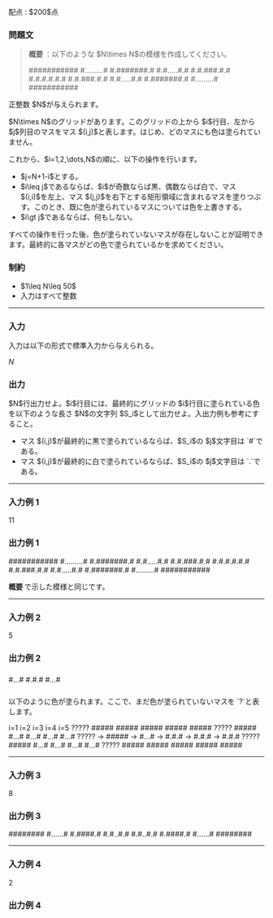 
<div>

<span>

<span>

<p>
配点 : $200$点
</p>

<div>

<section>

### **問題文**

<blockquote>

<strong>
概要
</strong>
：以下のような $N\times N$の模様を作成してください。

<div>

###########
#.........#
#.#######.#
#.#.....#.#
#.#.###.#.#
#.#.#.#.#.#
#.#.###.#.#
#.#.....#.#
#.#######.#
#.........#
###########

</div>

</blockquote>

<p>
正整数 $N$が与えられます。
</p>

<p>
$N\times N$のグリッドがあります。このグリッドの上から $i$行目、左から $j$列目のマスをマス $(i,j)$と表します。はじめ、どのマスにも色は塗られていません。
</p>

<p>
これから、$i=1,2,\dots,N$の順に、以下の操作を行います。
</p>

<ul>

<li>
$j=N+1-i$とする。
</li>

<li>
$i\leq j$であるならば、$i$が奇数ならば黒、偶数ならば白で、マス $(i,i)$を左上、マス $(j,j)$を右下とする矩形領域に含まれるマスを塗りつぶす。このとき、既に色が塗られているマスについては色を上書きする。
</li>

<li>
$i\gt j$であるならば、何もしない。
</li>

</ul>

<p>
すべての操作を行った後、色が塗られていないマスが存在しないことが証明できます。最終的に各マスがどの色で塗られているかを求めてください。
</p>

</section>

</div>

<div>

<section>

### **制約**

<ul>

<li>
$1\leq N\leq 50$
</li>

<li>
入力はすべて整数
</li>

</ul>

</section>

</div>

---

<div>

<div>

<section>

### **入力**

<p>
入力は以下の形式で標準入力から与えられる。
</p>

<div>

$N$
</div>

</section>

</div>

<div>

<section>

### **出力**

<p>
$N$行出力せよ。$i$行目には、最終的にグリッドの $i$行目に塗られている色を以下のような長さ $N$の文字列 $S_i$として出力せよ。入出力例も参考にすること。
</p>

<ul>

<li>
マス $(i,j)$が最終的に黒で塗られているならば、$S_i$の $j$文字目は `#`である。
</li>

<li>
マス $(i,j)$が最終的に白で塗られているならば、$S_i$の $j$文字目は `.`である。
</li>

</ul>

</section>

</div>

</div>

---

<div>

<section>

### **入力例 1**

<div>

11

</div>

</section>

</div>

<div>

<section>

### **出力例 1**

<div>

###########
#.........#
#.#######.#
#.#.....#.#
#.#.###.#.#
#.#.#.#.#.#
#.#.###.#.#
#.#.....#.#
#.#######.#
#.........#
###########

</div>

<p>

<strong>
概要
</strong>
で示した模様と同じです。
</p>

</section>

</div>

---

<div>

<section>

### **入力例 2**

<div>

5

</div>

</section>

</div>

<div>

<section>

### **出力例 2**

<div>

#####
#...#
#.#.#
#...#
#####

</div>

<p>
以下のように色が塗られます。ここで、まだ色が塗られていないマスを `?`と表します。
</p>

<div>

i=1      i=2      i=3      i=4      i=5
?????    #####    #####    #####    #####    #####
?????    #####    #...#    #...#    #...#    #...#
????? -> ##### -> #...# -> #.#.# -> #.#.# -> #.#.#
?????    #####    #...#    #...#    #...#    #...#
?????    #####    #####    #####    #####    #####

</div>

</section>

</div>

---

<div>

<section>

### **入力例 3**

<div>

8

</div>

</section>

</div>

<div>

<section>

### **出力例 3**

<div>

########
#......#
#.####.#
#.#..#.#
#.#..#.#
#.####.#
#......#
########

</div>

</section>

</div>

---

<div>

<section>

### **入力例 4**

<div>

2

</div>

</section>

</div>

<div>

<section>

### **出力例 4**

<div>

##
##

</div>

</section>

</div>

</span>

</span>

</div>
